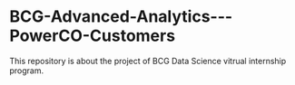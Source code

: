# BCG-Advanced-Analytics---PowerCO-Customers
This repository is about the project of BCG Data Science vitrual internship program.
